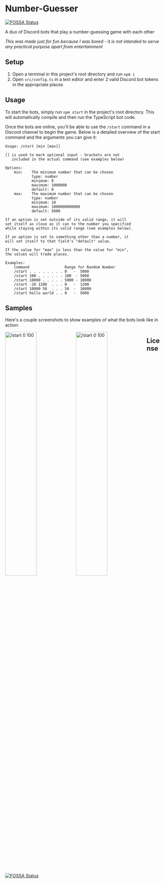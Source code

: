 # Number-Guesser
[![FOSSA Status](https://app.fossa.com/api/projects/git%2Bgithub.com%2Fcheesits456%2FNumber-Guesser.svg?type=shield)](https://app.fossa.com/projects/git%2Bgithub.com%2Fcheesits456%2FNumber-Guesser?ref=badge_shield)

A duo of Discord bots that play a number-guessing game with each other

_This was made just for fun because I was bored - it is not intended to serve any practical purpose apart from entertainment_

## Setup
1. Open a terminal in this project's root directory and run `npm i`
2. Open `src/config.ts` in a text editor and enter 2 valid Discord bot tokens in the appropriate places

## Usage
To start the bots, simply run `npm start` in the project's root directory. This will automatically compile and then run the TypeScript bot code.

Once the bots are online, you'll be able to use the `/start` command in a Discord channel to begin the game. Below is a detailed overview of the start command and the arguments you can give it:

    Usage: /start [min [max]]
    
    [] is used to mark optional input - brackets are not
       included in the actual command (see examples below)

    Options:
        min:    The minimum number that can be chosen
                type: number
                minimum: 0
                maximum: 1000000
                default: 0
        max:    The maximum number that can be chosen
                type: number
                minimum: 10
                maximum: 1000000000000
                default: 5000
                
    If an option is set outside of its valid range, it will
    set itself as close as it can to the number you specified
    while staying within its valid range (see examples below).
    
    If an option is set to something other than a number, it
    will set itself to that field's "default" value.
    
    If the value for "max" is less than the value for "min",
    the values will trade places.
    
    Examples:
        Command                Range for Random Number
        /start . . . . . . . . 0   -  5000
        /start 100 . . . . . . 100  - 5000
        /start 10000 . . . . . 5000 - 10000
        /start -20 1200  . . . 0   -  1200
        /start 10000 50  . . . 50  -  10000
        /start hello world . . 0   -  5000

## Samples
Here's a couple screenshots to show examples of what the bots look like in action:

<img alt="/start 0 100" src="https://cdn.discordapp.com/attachments/446968021492432900/753166525086564352/unknown.png" align="left" width="45%">
<img alt="/start 0 100" src="https://cdn.discordapp.com/attachments/446968021492432900/753166963953500170/unknown.png" align="left" width="45%">



## License
[![FOSSA Status](https://app.fossa.com/api/projects/git%2Bgithub.com%2Fcheesits456%2FNumber-Guesser.svg?type=large)](https://app.fossa.com/projects/git%2Bgithub.com%2Fcheesits456%2FNumber-Guesser?ref=badge_large)